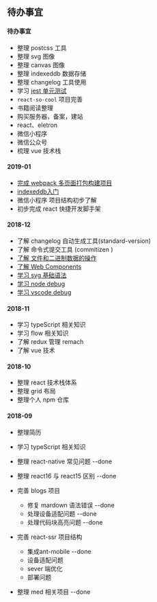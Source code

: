 ## 待办事宜

#### 待办事宜

- 整理 postcss 工具
- 整理 svg 图像
- 整理 canvas 图像
- 整理 indexeddb 数据存储 
- 整理 changelog 工具使用 
- 学习  [jest 单元测试](http://www.aliued.com/?p=4095)
- `react-so-cool` 项目完善
- 书籍阅读整理
- 购买服务器，备案，建站
- react、eletron
- 微信小程序
- 微信公众号
- 梳理 vue 技术栈

#### 2019-01
- [完成 webpack 多页面打包构建项目](https://github.com/oh-oh-oh/multiple-page-boilerplate)
- [indexeddb入门](http://www.ruanyifeng.com/blog/2018/07/indexeddb.html)
- 微信小程序 项目结构初步了解
- 初步完成 react 快捷开发脚手架 

#### 2018-12 
- 了解 changelog 自动生成工具(standard-version)
- 了解 命令式提交工具  (commitizen )
- [了解 文件和二进制数据的操作](http://javascript.ruanyifeng.com/htmlapi/file.html)
- [了解  Web Components](http://javascript.ruanyifeng.com/htmlapi/webcomponents.html)
- [学习 svg 基础语法](http://javascript.ruanyifeng.com/htmlapi/svg.html)
- [学习 node debug](http://www.ruanyifeng.com/blog/2018/03/node-debugger.html)
- [学习 vscode debug](https://code.visualstudio.com/docs/nodejs/nodejs-debugging)

#### 2018-11

- 学习 typeScript 相关知识
- 学习 flow 相关知识
- 了解 redux 管理 remach
- 了解 vue 技术

#### 2018-10

- 整理 react 技术栈体系
- 整理 grid 布局
- 整理个人 npm 仓库

#### 2018-09 

- 整理简历
- 学习 typeScript 相关知识
- 整理 react-native 常见问题 --done
- 整理 react16 与 react15 区别 --done
- 完善 blogs 项目
    - 修复 mardown 语法错误 --done
    - 处理设备适配问题 --done
    - 处理代码块高亮问题 --done

- 完善 react-ssr 项目结构 
    - 集成ant-mobile --done
    - 设备适配问题
    - sever 端优化 
    - 部署问题

- 整理 med 相关项目 --done